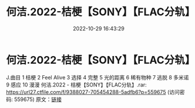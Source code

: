 ﻿---
title: 何洁.2022-桔梗【SONY】【FLAC分轨】
date: 2022-10-29 16:43:29
categories: APE、FLAC、MP3
tags: 华语中文
---
# 何洁.2022-桔梗【SONY】【FLAC分轨】

J.曲目
1 桔梗
2 Feel Alive
3 选择
4 完整
5 光的距离
6 稀有物种
7 逃脱
8 多米诺
9 感应
10 漫漫
何洁.2022 - 桔梗【SONY】【FLAC分轨】.rar: https://url27.ctfile.com/f/9388027-705454288-5adfb6?p=559675
(访问密码: 559675)
原文：[链接](https://blog.sina.com.cn/s/blog_1647c7e760103101r.html)